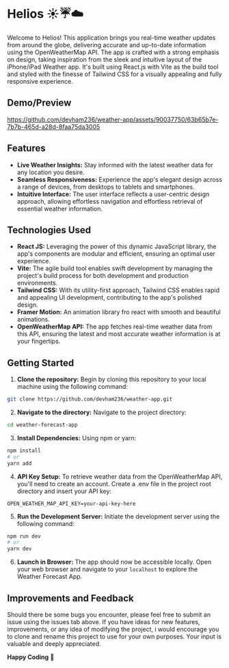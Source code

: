 # Helios ☀️☔️☁️

Welcome to Helios! This application brings you real-time weather updates from around the globe, delivering accurate and up-to-date information using the OpenWeatherMap API. The app is crafted with a strong emphasis on design, taking inspiration from the sleek and intuitive layout of the iPhone/iPad Weather app. It's built using React.js with Vite as the build tool and styled with the finesse of Tailwind CSS for a visually appealing and fully responsive experience.

## Demo/Preview

https://github.com/devham236/weather-app/assets/90037750/63b65b7e-7b7b-465d-a28d-8faa75da3005

## Features

- **Live Weather Insights:** Stay informed with the latest weather data for any location you desire.
- **Seamless Responsiveness:** Experience the app's elegant design across a range of devices, from desktops to tablets and smartphones.
- **Intuitive Interface:** The user interface reflects a user-centric design approach, allowing effortless navigation and effortless retrieval of essential weather information.

## Technologies Used

- **React JS:** Leveraging the power of this dynamic JavaScript library, the app's components are modular and efficient, ensuring an optimal user experience.
- **Vite:** The agile build tool enables swift development by managing the project's build process for both development and production environments.
- **Tailwind CSS:** With its utility-first approach, Tailwind CSS enables rapid and appealing UI development, contributing to the app's polished design.
- **Framer Motion:** An animation library fro react with smooth and beautiful animations.
- **OpenWeatherMap API:** The app fetches real-time weather data from this API, ensuring the latest and most accurate weather information is at your fingertips.

## Getting Started

1. **Clone the repository:** Begin by cloning this repository to your local machine using the following command:

```bash
git clone https://github.com/devham236/weather-app.git
```

2. **Navigate to the directory:** Navigate to the project directory:

```bash
cd weather-forecast-app
```

3. **Install Dependencies:** Using npm or yarn:

```bash
npm install
# or
yarn add
```

4. **API Key Setup:** To retrieve weather data from the OpenWeatherMap API, you'll need to create an account. Create a .env file in the project root directory and insert your API key:

```
OPEN_WEATHER_MAP_API_KEY=your-api-key-here
```

5. **Run the Development Server:** Initiate the development server using the following command:

```bash
npm run dev
# or
yarn dev
```

6. **Launch in Browser:** The app should now be accessible locally. Open your web browser and navigate to your `localhost` to explore the Weather Forecast App.

## Improvements and Feedback

Should there be some bugs you encounter, please feel free to submit an issue using the issues tab above. If you have ideas for new features, improvements, or any idea of modifying the project, i would encourage you to clone and rename this project to use for your own purposes. Your input is valuable and deeply appreciated.

**Happy Coding** 🚀
